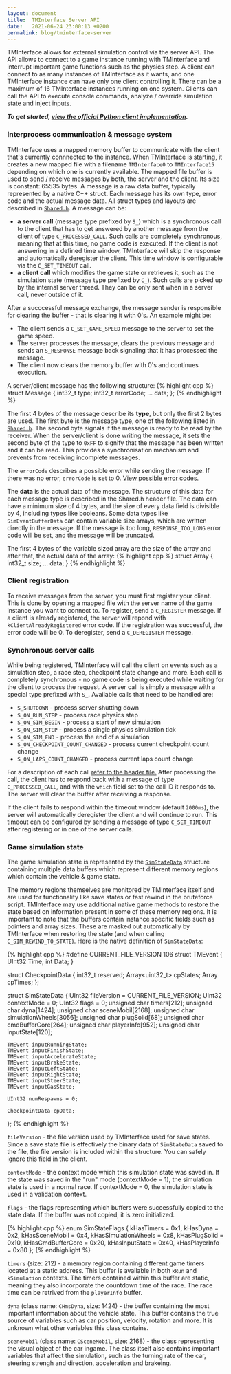 ```yaml
---
layout: document
title:  TMInterface Server API
date:   2021-06-24 23:00:13 +0200
permalink: blog/tminterface-server
---
```


<style>
    h2 {
        margin-top: 100px !important;
    }
</style>

TMInterface allows for external simulation control via the server API. The API allows to connect to a game instance running with TMInterface and interrupt
important game functions such as the physics step. A client can connect to as many instances of TMInterface as it wants, and one TMInterface instance can have only one
client controlling it. There can be a maximum of 16 TMInterface instances running on one system. Clients can call the API to execute console commands, analyze / override simulation state and inject inputs.

***To get started, [view the official Python client implementation](https://github.com/donadigo/TMInterfaceClientPython).***

### Interprocess communication & message system
TMInterface uses a mapped memory buffer to communicate with the client that's currently connnected to the instance. When TMInterface is starting, it creates a new mapped file with a filename `TMInterface0` to `TMInterface15` depending on which one is currently available. The mapped file buffer is used to send / receive messages by both, the server and the client. Its size is constant: 65535 bytes. A message is a raw data buffer, typically represented by a native C++ struct. Each message has its own type, error code and the actual message data. All struct types and layouts are described in [`Shared.h`](https://github.com/donadigo/TMInterfacePublic/blob/master/Shared.h). A message can be:
* **a server call** (message type prefixed by `S_`) which is a synchronous call to the client that has to get answered by another message from the client  of type `C_PROCESSED_CALL`.
Such calls are completely synchronous, meaning that at this time, no game code is executed. If the client  is not answering in a defined time window, TMInterface
will skip the response and automatically deregister the client. This time window is configurable via the `C_SET_TIMEOUT` call.
* **a client call** which modifies the game state or retrieves it,
such as the simulation state (message type prefixed by `C_`). Such calls are picked up by the internal server thread. They can be only sent when in a server call, never outside of it.<br>

After a succcessful message exchange, the message sender is responsible for clearing the buffer - that is clearing it with 0's. An example might be:
- The client sends a `C_SET_GAME_SPEED` message to the server to set the game speed.
- The server processes the message, clears the previous message and sends an `S_RESPONSE` message back signaling that it has processed the message.
- The client now clears the memory buffer with 0's and continues execution.

A server/client message has the following structure:
{% highlight cpp %}
struct Message
{
    int32_t type;
    int32_t errorCode;
    ... data;
};
{% endhighlight %}

The first 4 bytes of the message describe its **type**, but only the first 2 bytes are used. The first byte is the message type, one of the following listed in [`Shared.h`](https://github.com/donadigo/TMInterfacePublic/blob/master/Shared.h#L25). The second byte signals if the message is ready to be read by the receiver. When the server/client is done writing the message, it sets the second byte of the type to `0xFF` to signify that the message has been written and it can be read.
This provides a synchronisation mechanism and prevents from receiving incomplete messages.

The `errorCode` describes a possible error while sending the message. If there was no error, `errorCode` is set to 0. [View possible error codes.](https://github.com/donadigo/TMInterfacePublic/blob/master/Shared.h#L456)

The **data** is the actual data of the message. The structure of this data for each message type is described in the Shared.h header file. The data can have a minimum size of 4 bytes, and the size of every data field is divisible by 4, including types like booleans. Some data types like `SimEventBufferData` can contain variable size arrays, which are written directly in the message. If the message is too long, `RESPONSE_TOO_LONG` error code will be set, and the message will be truncated.

The first 4 bytes of the variable sized array are the size of the array and after that, the actual data of the array:
{% highlight cpp %}
struct Array {
    int32_t size;
    ... data;
}
{% endhighlight %}

### Client registration
To receive messages from the server, you must first register your client. This is done by opening a mapped file with the server name of the game instance you want to connect to. To register, send a `C_REGISTER` message. If a client is already registered, the server will repond with `kClientAlreadyRegistered` error code. If the registration was successful, the error code will be 0. To deregister, send a `C_DEREGISTER` message.

### Synchronous server calls
While being registered, TMInterface will call the client on events such as a simulation step, a race step, checkpoint state change and more. Each call is completely synchronous - no game code is being executed while waiting for the client to process the request. A server call is simply a message with a special type prefixed with `S_`. Available calls that need to be handled are:
* `S_SHUTDOWN` - process server shutting down
* `S_ON_RUN_STEP` - process race physics step
* `S_ON_SIM_BEGIN` - process a start of new simulation
* `S_ON_SIM_STEP` - process a single physics simulation tick
* `S_ON_SIM_END` - process the end of a simulation
* `S_ON_CHECKPOINT_COUNT_CHANGED` - process current checkpoint count change
* `S_ON_LAPS_COUNT_CHANGED` - process current laps count change

For a description of each call [refer to the header file.](https://github.com/donadigo/TMInterfacePublic/blob/master/Shared.h#L40)
After processing the call, the client has to respond back with a message of type `C_PROCESSED_CALL`, and with the `which` field set to the call ID it responds to. The server will clear the buffer after receiving a response.

If the client fails to respond within the timeout window (default `2000ms`), the server will automatically deregister the client and will continue to run. This timeout can be configured by sending a message of type `C_SET_TIMEOUT` after registering or in one of the server calls.

### Game simulation state
The game simulation state is represented by the [`SimStateData`](https://github.com/donadigo/TMInterfacePublic/blob/master/Shared.h#L394) structure containing multiple data buffers which represent different memory regions which contain the vehicle & game state.

The memory regions themselves are monitored by TMInterface itself and are used for functionality like save states or fast rewind in the bruteforce script. TMInterface may use additional native game methods to restore the state based on information present in some of these memory regions. It is important to note that the buffers contain instance specific fields such as pointers and array sizes. These are masked out automatically by TMInterface when restoring the state (and when calling `C_SIM_REWIND_TO_STATE`). Here is the native definition of `SimStateData`:

{% highlight cpp %}
#define CURRENT_FILE_VERSION 106
struct TMEvent
{
    UInt32 Time;
    int Data;
}

struct CheckpointData
{
    int32_t reserved;
    Array<uint32_t> cpStates;
    Array<TMCheckpoint> cpTimes;
};

struct SimStateData
{
    UInt32 fileVersion = CURRENT_FILE_VERSION;
    UInt32 contextMode = 0;
    UInt32 flags = 0;
    unsigned char timers[212];
    unsigned char dyna[1424];
    unsigned char sceneMobil[2168];
    unsigned char simulationWheels[3056];
    unsigned char plugSolid[68];
    unsigned char cmdBufferCore[264];
    unsigned char playerInfo[952];
    unsigned char inputState[120];

    TMEvent inputRunningState;
    TMEvent inputFinishState;
    TMEvent inputAccelerateState;
    TMEvent inputBrakeState;
    TMEvent inputLeftState;
    TMEvent inputRightState;
    TMEvent inputSteerState;
    TMEvent inputGasState;

    UInt32 numRespawns = 0;

    CheckpointData cpData;
};
{% endhighlight %}

`fileVersion` - the file version used by TMInterface used for save states. Since a save state file is effectively the binary data of `SimStateData` saved to the file, the file version is included within the structure. You can safely ignore this field in the client.

`contextMode` - the context mode which this simulation state was saved in. If the state was saved in the "run" mode (contextMode = 1), the simulation state is used in a normal race. If contextMode = 0, the simulation state is used in a validation context.

`flags` - the flags representing which buffers were successfully copied to the state data. If the buffer was not copied, it is zero initialized.

{% highlight cpp %}
enum SimStateFlags
{
	kHasTimers = 0x1,
	kHasDyna = 0x2,
	kHasSceneMobil = 0x4,
	kHasSimulationWheels = 0x8,
	kHasPlugSolid = 0x10,
	kHasCmdBufferCore = 0x20,
	kHasInputState = 0x40,
	kHasPlayerInfo = 0x80
};
{% endhighlight %}

`timers` (size: 212) - a memory region containing different game timers located at a static address. This buffer is available in both `kRun` and `kSimulation` contexts. The timers contained within this buffer are static, meaning they also incorporate the countdown time of the race. The race time can be retrived from the `playerInfo` buffer.

`dyna` (class name: `CHmsDyna`, size: 1424) - the buffer containing the most important information about the vehicle state. This buffer contains the true source of variables such as car position, velocity, rotation and more. It is unknown what other variables this class contains.

`sceneMobil` (class name: `CSceneMobil`, size: 2168) - the class representing the visual object of the car ingame. The class itself also contains important variables that affect the simulation, such as the turning rate of the car, steering strengh and direction, acceleration and brakeing.

